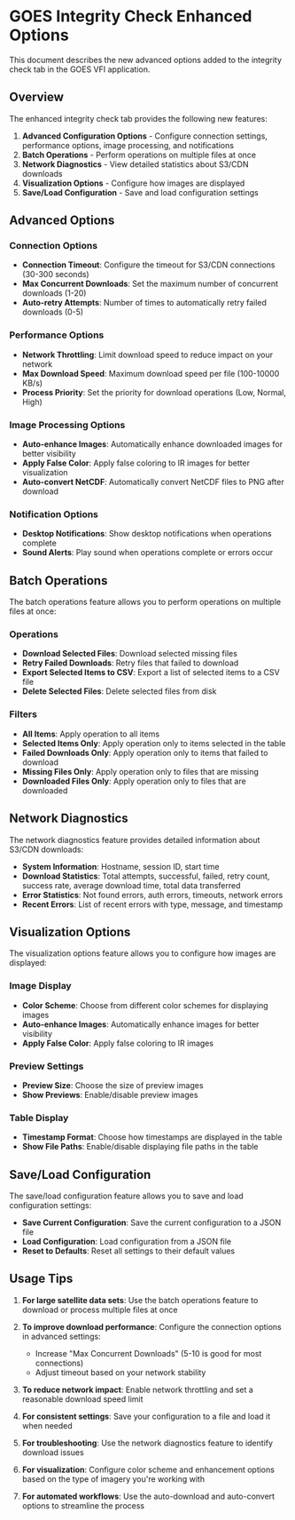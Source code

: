 # GOES Integrity Check Enhanced Options

This document describes the new advanced options added to the integrity check tab in the GOES VFI application.

## Overview

The enhanced integrity check tab provides the following new features:

1. **Advanced Configuration Options** - Configure connection settings, performance options, image processing, and notifications
2. **Batch Operations** - Perform operations on multiple files at once
3. **Network Diagnostics** - View detailed statistics about S3/CDN downloads
4. **Visualization Options** - Configure how images are displayed
5. **Save/Load Configuration** - Save and load configuration settings

## Advanced Options

### Connection Options

- **Connection Timeout**: Configure the timeout for S3/CDN connections (30-300 seconds)
- **Max Concurrent Downloads**: Set the maximum number of concurrent downloads (1-20)
- **Auto-retry Attempts**: Number of times to automatically retry failed downloads (0-5)

### Performance Options

- **Network Throttling**: Limit download speed to reduce impact on your network
- **Max Download Speed**: Maximum download speed per file (100-10000 KB/s)
- **Process Priority**: Set the priority for download operations (Low, Normal, High)

### Image Processing Options

- **Auto-enhance Images**: Automatically enhance downloaded images for better visibility
- **Apply False Color**: Apply false coloring to IR images for better visualization
- **Auto-convert NetCDF**: Automatically convert NetCDF files to PNG after download

### Notification Options

- **Desktop Notifications**: Show desktop notifications when operations complete
- **Sound Alerts**: Play sound when operations complete or errors occur

## Batch Operations

The batch operations feature allows you to perform operations on multiple files at once:

### Operations

- **Download Selected Files**: Download selected missing files
- **Retry Failed Downloads**: Retry files that failed to download
- **Export Selected Items to CSV**: Export a list of selected items to a CSV file
- **Delete Selected Files**: Delete selected files from disk

### Filters

- **All Items**: Apply operation to all items
- **Selected Items Only**: Apply operation only to items selected in the table
- **Failed Downloads Only**: Apply operation only to items that failed to download
- **Missing Files Only**: Apply operation only to files that are missing
- **Downloaded Files Only**: Apply operation only to files that are downloaded

## Network Diagnostics

The network diagnostics feature provides detailed information about S3/CDN downloads:

- **System Information**: Hostname, session ID, start time
- **Download Statistics**: Total attempts, successful, failed, retry count, success rate, average download time, total data transferred
- **Error Statistics**: Not found errors, auth errors, timeouts, network errors
- **Recent Errors**: List of recent errors with type, message, and timestamp

## Visualization Options

The visualization options feature allows you to configure how images are displayed:

### Image Display

- **Color Scheme**: Choose from different color schemes for displaying images
- **Auto-enhance Images**: Automatically enhance images for better visibility
- **Apply False Color**: Apply false coloring to IR images

### Preview Settings

- **Preview Size**: Choose the size of preview images
- **Show Previews**: Enable/disable preview images

### Table Display

- **Timestamp Format**: Choose how timestamps are displayed in the table
- **Show File Paths**: Enable/disable displaying file paths in the table

## Save/Load Configuration

The save/load configuration feature allows you to save and load configuration settings:

- **Save Current Configuration**: Save the current configuration to a JSON file
- **Load Configuration**: Load configuration from a JSON file
- **Reset to Defaults**: Reset all settings to their default values

## Usage Tips

1. **For large satellite data sets**: Use the batch operations feature to download or process multiple files at once

2. **To improve download performance**: Configure the connection options in advanced settings:
   - Increase "Max Concurrent Downloads" (5-10 is good for most connections)
   - Adjust timeout based on your network stability

3. **To reduce network impact**: Enable network throttling and set a reasonable download speed limit

4. **For consistent settings**: Save your configuration to a file and load it when needed

5. **For troubleshooting**: Use the network diagnostics feature to identify download issues

6. **For visualization**: Configure color scheme and enhancement options based on the type of imagery you're working with

7. **For automated workflows**: Use the auto-download and auto-convert options to streamline the process
